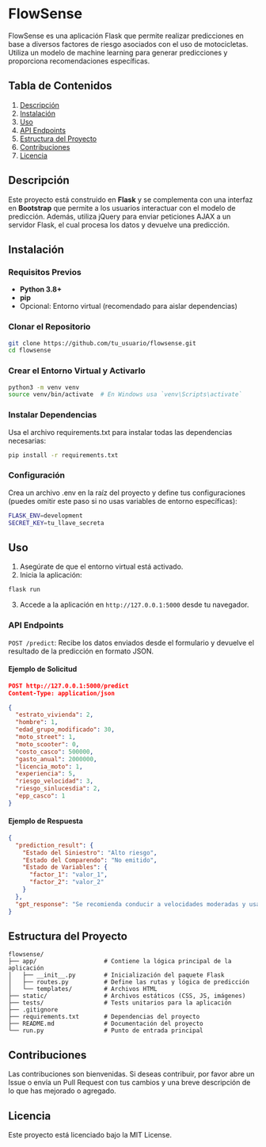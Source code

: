# FlowSense

FlowSense es una aplicación Flask que permite realizar predicciones en base a diversos factores de riesgo asociados con el uso de motocicletas. Utiliza un modelo de machine learning para generar predicciones y proporciona recomendaciones específicas.

## Tabla de Contenidos
1. [Descripción](#descripción)
2. [Instalación](#instalación)
3. [Uso](#uso)
4. [API Endpoints](#api-endpoints)
5. [Estructura del Proyecto](#estructura-del-proyecto)
6. [Contribuciones](#contribuciones)
7. [Licencia](#licencia)

## Descripción
Este proyecto está construido en **Flask** y se complementa con una interfaz en **Bootstrap** que permite a los usuarios interactuar con el modelo de predicción. Además, utiliza jQuery para enviar peticiones AJAX a un servidor Flask, el cual procesa los datos y devuelve una predicción.

## Instalación

### Requisitos Previos
- **Python 3.8+**
- **pip**
- Opcional: Entorno virtual (recomendado para aislar dependencias)

### Clonar el Repositorio
```bash
git clone https://github.com/tu_usuario/flowsense.git
cd flowsense
```

### Crear el Entorno Virtual y Activarlo
```bash
python3 -m venv venv
source venv/bin/activate  # En Windows usa `venv\Scripts\activate`
```

### Instalar Dependencias
Usa el archivo requirements.txt para instalar todas las dependencias necesarias:
```bash
pip install -r requirements.txt
```

### Configuración
Crea un archivo .env en la raíz del proyecto y define tus configuraciones (puedes omitir este paso si no usas variables de entorno específicas):
```bash
FLASK_ENV=development
SECRET_KEY=tu_llave_secreta
```

## Uso
1. Asegúrate de que el entorno virtual está activado.
2. Inicia la aplicación:
```bash
flask run
```
3. Accede a la aplicación en `http://127.0.0.1:5000` desde tu navegador.

### API Endpoints
`POST /predict`: Recibe los datos enviados desde el formulario y devuelve el resultado de la predicción en formato JSON.
#### Ejemplo de Solicitud
```json
POST http://127.0.0.1:5000/predict
Content-Type: application/json

{
  "estrato_vivienda": 2,
  "hombre": 1,
  "edad_grupo_modificado": 30,
  "moto_street": 1,
  "moto_scooter": 0,
  "costo_casco": 500000,
  "gasto_anual": 2000000,
  "licencia_moto": 1,
  "experiencia": 5,
  "riesgo_velocidad": 3,
  "riesgo_sinlucesdia": 2,
  "epp_casco": 1
}
```
#### Ejemplo de Respuesta
```json
{
  "prediction_result": {
    "Estado del Siniestro": "Alto riesgo",
    "Estado del Comparendo": "No emitido",
    "Estado de Variables": {
      "factor_1": "valor_1",
      "factor_2": "valor_2"
    }
  },
  "gpt_response": "Se recomienda conducir a velocidades moderadas y usar casco en todo momento."
}
```

## Estructura del Proyecto
```plaintext
flowsense/
├── app/                   # Contiene la lógica principal de la aplicación
│   ├── __init__.py        # Inicialización del paquete Flask
│   ├── routes.py          # Define las rutas y lógica de predicción
│   └── templates/         # Archivos HTML
├── static/                # Archivos estáticos (CSS, JS, imágenes)
├── tests/                 # Tests unitarios para la aplicación
├── .gitignore
├── requirements.txt       # Dependencias del proyecto
├── README.md              # Documentación del proyecto
└── run.py                 # Punto de entrada principal
```

## Contribuciones
Las contribuciones son bienvenidas. Si deseas contribuir, por favor abre un Issue o envía un Pull Request con tus cambios y una breve descripción de lo que has mejorado o agregado.

## Licencia
Este proyecto está licenciado bajo la MIT License.
